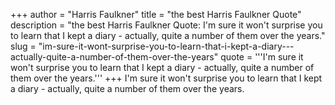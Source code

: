 +++
author = "Harris Faulkner"
title = "the best Harris Faulkner Quote"
description = "the best Harris Faulkner Quote: I'm sure it won't surprise you to learn that I kept a diary - actually, quite a number of them over the years."
slug = "im-sure-it-wont-surprise-you-to-learn-that-i-kept-a-diary---actually-quite-a-number-of-them-over-the-years"
quote = '''I'm sure it won't surprise you to learn that I kept a diary - actually, quite a number of them over the years.'''
+++
I'm sure it won't surprise you to learn that I kept a diary - actually, quite a number of them over the years.
